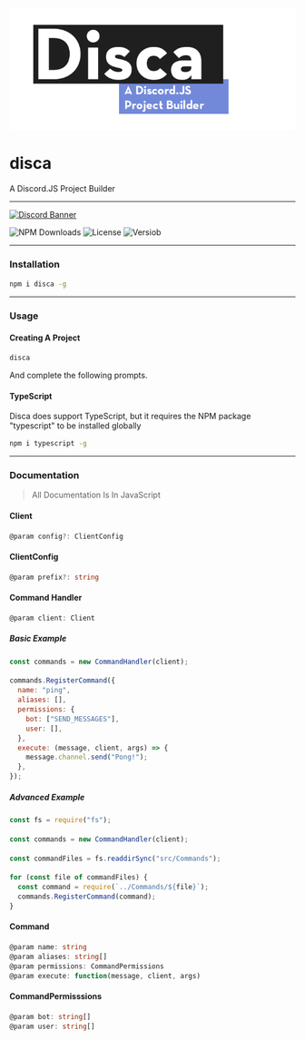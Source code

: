 ![Logo](assets/banner.png)

# disca

A Discord.JS Project Builder

---

[![Discord Banner](https://discordapp.com/api/guilds/746582390373220352/widget.png?style=banner3)](https://discord.gg/Pcuav2y)

![NPM Downloads](https://img.shields.io/npm/dw/disca?style=flat-square)
![License](https://img.shields.io/npm/l/disca?style=flat-square)
![Versiob](https://img.shields.io/npm/v/disca?style=flat-square)

---

### Installation

```bash
npm i disca -g
```

---

### Usage

#### Creating A Project

```bash
disca
```

And complete the following prompts.

#### TypeScript

Disca does support TypeScript, but it requires the NPM package "typescript" to be installed globally

```bash
npm i typescript -g
```

---

### Documentation

> All Documentation Is In JavaScript

#### Client

```ts
@param config?: ClientConfig
```

#### ClientConfig

```ts
@param prefix?: string
```

#### Command Handler

```ts
@param client: Client
```

##### Basic Example

```js
const commands = new CommandHandler(client);

commands.RegisterCommand({
  name: "ping",
  aliases: [],
  permissions: {
    bot: ["SEND_MESSAGES"],
    user: [],
  },
  execute: (message, client, args) => {
    message.channel.send("Pong!");
  },
});
```

##### Advanced Example

```js
const fs = require("fs");

const commands = new CommandHandler(client);

const commandFiles = fs.readdirSync("src/Commands");

for (const file of commandFiles) {
  const command = require(`../Commands/${file}`);
  commands.RegisterCommand(command);
}
```

#### Command

```ts
@param name: string
@param aliases: string[]
@param permissions: CommandPermissions
@param execute: function(message, client, args)
```

#### CommandPermisssions

```ts
@param bot: string[]
@param user: string[]
```
